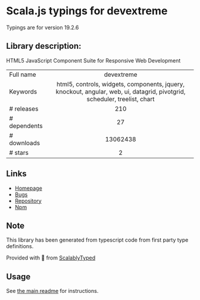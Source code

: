 
# Scala.js typings for devextreme

Typings are for version 19.2.6

## Library description:
HTML5 JavaScript Component Suite for Responsive Web Development

|                    |                 |
| ------------------ | :-------------: |
| Full name          | devextreme |
| Keywords           | html5, controls, widgets, components, jquery, knockout, angular, web, ui, datagrid, pivotgrid, scheduler, treelist, chart |
| # releases         | 210 |
| # dependents       | 27 |
| # downloads        | 13062438 |
| # stars            | 2 |

## Links
- [Homepage](https://js.devexpress.com/)
- [Bugs](https://www.devexpress.com/support/)
- [Repository](https://github.com/DevExpress/DevExtreme)
- [Npm](https://www.npmjs.com/package/devextreme)
    


## Note
This library has been generated from typescript code from first party type definitions.

Provided with :purple_heart: from [ScalablyTyped](https://github.com/oyvindberg/ScalablyTyped)

## Usage
See [the main readme](../../readme.md) for instructions.


